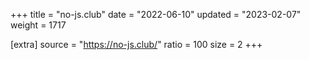 +++
title = "no-js.club"
date = "2022-06-10"
updated = "2023-02-07"
weight = 1717

[extra]
source = "https://no-js.club/"
ratio = 100
size = 2
+++
